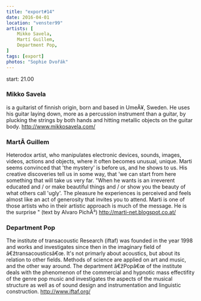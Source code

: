 ```yaml
---
title: "export#14"
date: 2016-04-01
location: "venster99"
artists: [
    Mikko Savela,
    Martí Guillem,
    Department Pop,
]
tags: [export]
photos: "Sophie Dvořák"
---
```

start: 21.00

### Mikko Savela
is a guitarist of finnish origin, born and based in UmeÃ¥, Sweden. He uses his guitar laying down, more as a percussion instrument than a guitar, by plucking the strings by both hands and hitting metallic objects on the guitar body. http://www.mikkosavela.com/

### MartÃ­ Guillem
Heterodox artist, who manipulates electronic devices, sounds, images, videos, actions and objects, where it often becomes unusual, unique. Marti seems convinced that 'the mystery' is before us, and he shows to us. His creative discoveries tell us in some way, that 'we can start from here something that will take us very far. "When he wants is an irreverent educated and / or make beautiful things and / or show you the beauty of what others call 'ugly'. The pleasure he experiences is perceived and feels almost like an act of generosity that invites you to attend. Marti is one of those artists who in their artistic approach is much of the message. He is the surprise " (text by Alvaro PichÃ³) http://marti-net.blogspot.co.at/

### Department Pop
The institute of transacoustic Research (iftaf) was founded in the year 1998 and works and investigates since then in the imaginary field of â€žtransacousticsâ€œ. It's not primarly about acoustics, but about its relation to other fields. Methods of science are applied on art and music, and the other way around. The department â€žPopâ€œ of the institute deals with the phenomenon of the commercial and hypnotic mass effectifity of the genre pop music and investigates the aspects of the musical structure as well as of sound design and instrumentation and linguistic construction. http://www.iftaf.org/
